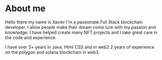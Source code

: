 # About me
Hello there my name is Xavier I'm a passionate Full Stack blockchain developer. I allow people make their dream come ture with my passion and knowledge.
I have helped create many NFT projects and I take great care in the code and experience. 

I have over 3+ years in Java, Html CSS and in web2 2 years of experience on the polygon and solana blockchain in web3.
